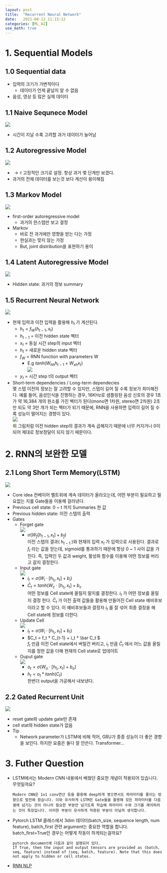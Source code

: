 ```yaml
---
layout: post
title:  "Recurrent Neural Network"
date:   2021-08-12 11:15:12
categories: [ML_AI]
use_math: true
---
```

  
# 1. Sequential Models
## 1.0 Sequential data
* 입력의 크기가 가변적이다
  * 데이터가 언제 끝날지 알 수 없음
* 음성, 영상 등 많은 실제 데이터
  
## 1.1 Naive Sequnece Model
![](/assets/image/ML_AI/rnn_1.PNG)
* 시간이 지날 수록 고려할 과거 데이터가 늘어남

## 1.2 Autoregressive Model
![](/assets/image/ML_AI/rnn_2.PNG)
* $\rightarrow \tau$ 고정적인 크기로 설정. 항상 과거 몇 단계만 보겠다.
* 과거의 전체 데이터를 보는것 보다 계산이 용이해짐

## 1.3 Markov Model
![](/assets/image/ML_AI/rnn_3.PNG)
* first-order autoregressive model
  * 과거의 한스텝만 보고 결정
* Markov 
  * 바로 전 과거에만 영향을 받는 다는 가정
  * 현실과는 맞지 않는 가정
  * But, joint distribution을 표현하기 용이

## 1.4 Latent Autoregressive Model
![](/assets/image/ML_AI/rnn_4.PNG)
* Hidden state: 과거의 정보 summary

## 1.5 Recurrent Neural Network
![](/assets/image/ML_AI/rnn_5.PNG)
* 현재 입력과 이전 입력을 활용해 $h_t$ 가 계산된다.
  * $h_t = f_W(h_{t-1}, x_t)$
  * $h_{t-1}$ = 이전 hidden state 벡터
  * $x_t$ = 동실 시간 step의 input 벡터
  * $h_t$ = 새로운 hidden state 벡터
  * $f_W$ = RNN function with parameters W
    * E.g $tanh(W_{hh} h_{t-1} + W_{xh} x_t)$  
    ![](/assets/image/ustagelv2/w5_d2_1.PNG)
  * $y_t$ = 시간 step t의 output 벡터
* Short-term dependencies / Long-term dependecies  
  몇 스텝 이전의 정보는 잘 고려할 수 있지만, 스텝이 길어 질 수록 정보가 희미해진다.
  예를 들어, 음성인식을 진행하는 경우, 16KHz로 샘플링된 음성 신호의 경우 1초가 약 16,384 개의 원소를 가진 벡터가 된다(mono면 1차원, stereo면 2차원) 2초만 되도 약 3만 개가 되는 벡터가 되기 때문에, RNN을 사용하면 입력이 길어 질 수록 성능이 떨어지는 경향이 있다.  
  ![](/assets/image/ML_AI/rnn_6.PNG)  
  위 그림처럼 이전 hidden step의 결과가 계속 곱해지기 때문에 너무 커지거나 0이되어 제대로 정보정달이 되지 않기 때문이다. 


# 2. RNN의 보완한 모델
## 2.1 Long Short Term Memory(LSTM)
![](/assets/image/ML_AI/rnn_7.PNG)  
* Core idea
  컨베이어 벨트위에 계속 데이터가 올라오는데, 어떤 부분이 필요하고 필요없는 지를 Gate들을 이용해 걸러낸다.
* Previous cell state: 0 ~ t 까지 Summaries 한 값
* Previous hidden state: 이전 스탭의 출력
* Gates
  * Forget gate  
    ![](/assets/image/ML_AI/rnn_9.PNG) 
    * $\sigma (W_f [h_{t-1}, x_t] + b_f)$  
      이전 스탭의 결과( $h_{t-1}$ )와 현재의 입력 $x_t$ 가 입력으로 사용된다. 결과로 $f_t$ 라는 값을 얻는데, sigmoid를 통과하기 때문에 항상 0 ~ 1 사이 값을 가진다. 즉, 입력인 두 값과 weight, 활성화 함수를 이용해 어떤 정보를 버리고 갈지 결정한다.
  * Input gate  
    ![](/assets/image/ML_AI/rnn_10.PNG) 
    * $i_t = \sigma(W_i \cdot [h_{t_i}, x_t] + b_i)$
    * $\bar C_t = tanh(W_c \cdot [h_{t_i}, x_t] + b_c$  
      어떤 정보를 Cell state에 올릴지 말지를 결정한다. $i_t$ 가 어떤 정보를 올릴지 결정 한다. $\bar C_t$ 가 이전 출력 값들을 활용해 만들어진 Cell state 예비후보이라고 할 수 있다. 이 예비후보들과 결정자 $i_t$ 를 잘 섞어 최종 결정을 해 Cell state에 정보를 더한다.
  * Update Cell  
    ![](/assets/image/ML_AI/rnn_11.PNG) 
    * $i_t = \sigma(W_i \cdot [h_{t_i}, x_t] + b_i)$
    * $C_t = f_t * C_{t-1} + i_t * \bar C_t $  
      $f_t$ 만큼 이전 Cell state에서 버릴건 버리고, $i_t$ 만큼 $\bar C_t$ 에서 어느 값을 올릴지를 정한 값을 더해 현재의 Cell state로 업데이트
  * Ouput gate  
    ![](/assets/image/ML_AI/rnn_12.PNG) 
    * $o_t = \sigma(W_o \cdot [h_{t_i}, x_t] + b_o)$
    * $h_t = o_t * tanh(C_t)$  
      한번더 output을 가공해서 내보낸다.

## 2.2 Gated Recurrent Unit
![](/assets/image/ML_AI/rnn_13.PNG) 
* reset gate와 update gate만 존재
* cell stat와 hidden state가 없음
* Tip
  * Network parameter가 LSTM에 비해 적어, GRU가 종종 성능이 더 좋은 경향을 보인다. 하지만 요즘은 둘다 잘 안쓴다. Transformer...

# 3. Futher Question
* LSTM에서는 Modern CNN 내용에서 배웠던 중요한 개념이 적용되어 있습니다. 무엇일까요? 
  ``` 
  Modern CNN은 1x1 conv연산 등을 활용해 deep하게 쌓으면서도 파라미터를 줄이는 방향으로 발전해 왔습니다. 이와 유사하게 LSTM은 Gate들을 활용해 모든 파라미터를 다음 셀에 넘기는 것이 아니라 필요한 부분만 넘기도록 학습해 파라미터 수와 크기를 제어하려는 것이 특징입니다. 이러한 부분이 유사하게 적용된 부분이 아닐까 생각합니다.
  ```
* Pytorch LSTM 클래스에서 3dim 데이터(batch_size, sequence length, num feature), batch_first 관련 argument는 중요한 역할을 합니다. batch_first=True인 경우는 어떻게 작동이 하게되는걸까요?  
  ```
  pytorch document에 다음과 같이 설명되어 있다.
  If True, then the input and output tensors are provided as (batch, seq, feature) instead of (seq, batch, feature). Note that this does not apply to hidden or cell states.
  ```


* [RNN NLP](https://kyunghyunlim.github.io/ml_ai/2021/09/07/rnnplus.html)

